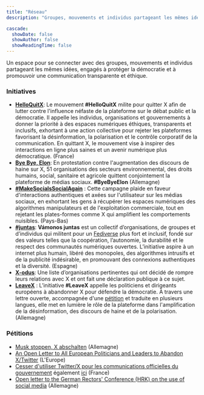 ```yaml
---
title: "Réseau"
description: "Groupes, mouvements et individus partageant les mêmes idées"

cascade:
  showDate: false
  showAuthor: false
  showReadingTime: false
---
```


Un espace pour se connecter avec des groupes, mouvements et individus partageant les mêmes idées, engagés à protéger la démocratie et à promouvoir une communication transparente et éthique.

### Initiatives

* [**HelloQuitX**](https://www.helloquitx.com): Le mouvement **#HelloQuitX** milite pour quitter X afin de lutter contre l'influence néfaste de la plateforme sur le débat public et la démocratie. Il appelle les individus, organisations et gouvernements à donner la priorité à des espaces numériques éthiques, transparents et inclusifs, exhortant à une action collective pour rejeter les plateformes favorisant la désinformation, la polarisation et le contrôle corporatif de la communication. En quittant X, le mouvement vise à inspirer des interactions en ligne plus saines et un avenir numérique plus démocratique. (France)
* [**Bye Bye, Elon**](https://byebyeelon.de): En protestation contre l'augmentation des discours de haine sur X, 51 organisations des secteurs environnemental, des droits humains, social, sanitaire et agricole quittent conjointement la plateforme de médias sociaux. **#ByeByeElon** (Allemagne)
* [**#MakeSocialsSocialAgain**](https://makesocialssocialagain.nl) : Cette campagne plaide en faveur d'interactions authentiques et axées sur l'utilisateur sur les médias sociaux, en exhortant les gens à récupérer les espaces numériques des algorithmes manipulateurs et de l'exploitation commerciale, tout en rejetant les plates-formes comme X qui amplifient les comportements nuisibles. (Pays-Bas)
* [**#juntas**](https://vamonosjuntas.org): **Vámonos juntas** est un collectif d’organisations, de groupes et d’individus qui militent pour un [Fediverse](https://fr.wikipedia.org/wiki/Fediverse) plus fort et inclusif, fondé sur des valeurs telles que la coopération, l’autonomie, la durabilité et le respect des communautés numériques ouvertes. L’initiative aspire à un internet plus humain, libéré des monopoles, des algorithmes intrusifs et de la publicité indésirable, en promouvant des connexions authentiques et la diversité. (Espagne)
* [**X-odus**](https://github.com/ccamara/X-odus): Une liste d’organisations pertinentes qui ont décidé de rompre leurs relations avec X et ont fait une déclaration publique à ce sujet.
* [**LeaveX**](/about) : L’initiative **#LeaveX** appelle les politiciens et dirigeants européens à abandonner X pour défendre la démocratie. À travers une lettre ouverte, accompagnée d'une [pétition](https://openpetition.eu/leavex) et traduite en plusieurs langues, elle met en lumière le rôle de la plateforme dans l'amplification de la désinformation, des discours de haine et de la polarisation. (Allemagne)

### Pétitions
* [Musk stoppen, X abschalten](https://aktion.campact.de/weact/musk-stoppen/teilnehmen?bucket=20250109-waeb-hv-elon-musk-stoppen-aktive-abos) (Allemagne)
* [An Open Letter to All European Politicians and Leaders to Abandon X/Twitter](https://openpetition.eu/leavex) (L'Europe)
* [Cesser d'utiliser Twitter/X pour les communications officielles du gouvernement](https://politipet.fr/2610) également [ici](https://petitions.assemblee-nationale.fr/initiatives/i-2610) (France)
* [Open letter to the German Rectors' Conference (HRK) on the use of social media](https://www.openpetition.de/petition/online/open-letter-to-the-german-rectors-conference-hrk-on-the-use-of-social-media) (Allemagne)
